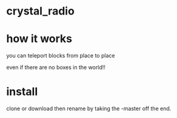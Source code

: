 # crystal_radio

# how it works

you can teleport blocks from place to place

even if there are no boxes in the world!!

# install

clone or download then rename by taking the -master off the end.
